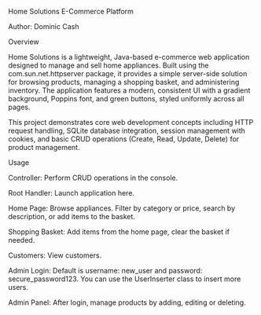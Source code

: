 Home Solutions E-Commerce Platform

Author: Dominic Cash

Overview 

Home Solutions is a lightweight, Java-based e-commerce web application designed to manage and sell home appliances. Built using the com.sun.net.httpserver package, it provides a simple server-side solution for browsing products, managing a shopping basket, and administering inventory. The application features a modern, consistent UI with a gradient background, Poppins font, and green buttons, styled uniformly across all pages.

This project demonstrates core web development concepts including HTTP request handling, SQLite database integration, session management with cookies, and basic CRUD operations (Create, Read, Update, Delete) for product management.

Usage

Controller: Perform CRUD operations in the console.

Root Handler: Launch application here.

Home Page: Browse appliances. Filter by category or price, search by description, or add items to the basket.

Shopping Basket: Add items from the home page, clear the basket if needed.

Customers: View customers.

Admin Login: Default is username: new_user and password: secure_password123. You can use the UserInserter class to insert more users.

Admin Panel: After login, manage products by adding, editing or deleting.
